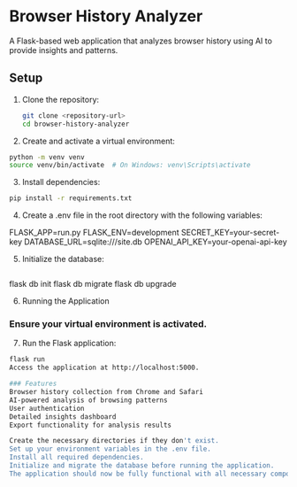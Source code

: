 # Browser History Analyzer

A Flask-based web application that analyzes browser history using AI to provide insights and patterns.

## Setup

1. Clone the repository:
   ```bash
   git clone <repository-url>
   cd browser-history-analyzer
   
2. Create and activate a virtual environment:

```bash
python -m venv venv
source venv/bin/activate  # On Windows: venv\Scripts\activate
```
3. Install dependencies:

```bash
pip install -r requirements.txt
```

4. Create a .env file in the root directory with the following variables:

FLASK_APP=run.py
FLASK_ENV=development
SECRET_KEY=your-secret-key
DATABASE_URL=sqlite:///site.db
OPENAI_API_KEY=your-openai-api-key

5. Initialize the database:

   ```bash
flask db init
flask db migrate
flask db upgrade

6. Running the Application

### Ensure your virtual environment is activated.
7. Run the Flask application:

```bash
flask run
Access the application at http://localhost:5000.

### Features
Browser history collection from Chrome and Safari
AI-powered analysis of browsing patterns
User authentication
Detailed insights dashboard
Export functionality for analysis results

Create the necessary directories if they don't exist.
Set up your environment variables in the .env file.
Install all required dependencies.
Initialize and migrate the database before running the application.
The application should now be fully functional with all necessary components in place.


